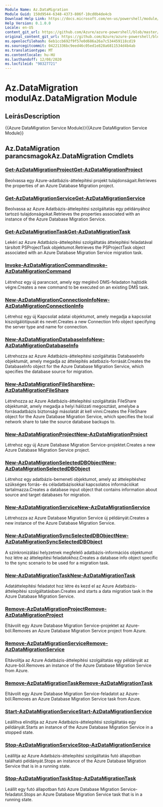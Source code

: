 ```yaml
---
Module Name: Az.DataMigration
Module Guid: 150d9544-6348-4373-806f-10cd0b4de4cb
Download Help Link: https://docs.microsoft.com/en-us/powershell/module/az.datamigration
Help Version: 0.1.0.0
Locale: en-US
content_git_url: https://github.com/Azure/azure-powershell/blob/master/src/DataMigration/DataMigration/help/Az.DataMigration.md
original_content_git_url: https://github.com/Azure/azure-powershell/blob/master/src/DataMigration/DataMigration/help/Az.DataMigration.md
ms.openlocfilehash: 6eb1ccb692f9f57e0d686a26a7c534459118cd19
ms.sourcegitcommit: 04221336bc9eed46c05ed1e828a6811534d4b4ab
ms.translationtype: MT
ms.contentlocale: hu-HU
ms.lasthandoff: 12/08/2020
ms.locfileid: "98327721"
---
```

# <span data-ttu-id="75c40-101">Az.DataMigration modul</span><span class="sxs-lookup"><span data-stu-id="75c40-101">Az.DataMigration Module</span></span>
## <span data-ttu-id="75c40-102">Leírás</span><span class="sxs-lookup"><span data-stu-id="75c40-102">Description</span></span>
<span data-ttu-id="75c40-103">{{Azure DataMigration Service Module}}</span><span class="sxs-lookup"><span data-stu-id="75c40-103">{{Azure DataMigration Service Module}}</span></span>

## <span data-ttu-id="75c40-104">Az.DataMigration parancsmagok</span><span class="sxs-lookup"><span data-stu-id="75c40-104">Az.DataMigration Cmdlets</span></span>
### [<span data-ttu-id="75c40-105">Get-AzDataMigrationProject</span><span class="sxs-lookup"><span data-stu-id="75c40-105">Get-AzDataMigrationProject</span></span>](Get-AzDataMigrationProject.md)
<span data-ttu-id="75c40-106">Beolvassa egy Azure-adatbázis-áttelepítési projekt tulajdonságait.</span><span class="sxs-lookup"><span data-stu-id="75c40-106">Retrieves the properties of an Azure Database Migration project.</span></span>

### [<span data-ttu-id="75c40-107">Get-AzDataMigrationService</span><span class="sxs-lookup"><span data-stu-id="75c40-107">Get-AzDataMigrationService</span></span>](Get-AzDataMigrationService.md)
<span data-ttu-id="75c40-108">Beolvassa az Azure Adatbázis-áttelepítési szolgáltatás egy példányához tartozó tulajdonságokat.</span><span class="sxs-lookup"><span data-stu-id="75c40-108">Retrieves the properties associated with an instance of the Azure Database Migration Service.</span></span> 

### [<span data-ttu-id="75c40-109">Get-AzDataMigrationTask</span><span class="sxs-lookup"><span data-stu-id="75c40-109">Get-AzDataMigrationTask</span></span>](Get-AzDataMigrationTask.md)
<span data-ttu-id="75c40-110">Lekéri az Azure Adatbázis-áttelepítési szolgáltatás áttelepítési feladatával társított PSProjectTask objektumot.</span><span class="sxs-lookup"><span data-stu-id="75c40-110">Retrieves the PSProjectTask object associated with an Azure Database Migration Service migration task.</span></span>

### [<span data-ttu-id="75c40-111">Invoke-AzDataMigrationCommand</span><span class="sxs-lookup"><span data-stu-id="75c40-111">Invoke-AzDataMigrationCommand</span></span>](Invoke-AzDataMigrationCommand.md)
<span data-ttu-id="75c40-112">Létrehoz egy új parancsot, amely egy meglévő DMS-feladaton hajtódik végre.</span><span class="sxs-lookup"><span data-stu-id="75c40-112">Creates a new command to be executed on an existing DMS task.</span></span>

### [<span data-ttu-id="75c40-113">New-AzDataMigrationConnectionInfo</span><span class="sxs-lookup"><span data-stu-id="75c40-113">New-AzDataMigrationConnectionInfo</span></span>](New-AzDataMigrationConnectionInfo.md)
<span data-ttu-id="75c40-114">Létrehoz egy új Kapcsolat adatai objektumot, amely megadja a kapcsolat kiszolgálótípusát és nevét.</span><span class="sxs-lookup"><span data-stu-id="75c40-114">Creates a new Connection Info object specifying the server type and name for connection.</span></span>

### [<span data-ttu-id="75c40-115">New-AzDataMigrationDatabaseInfo</span><span class="sxs-lookup"><span data-stu-id="75c40-115">New-AzDataMigrationDatabaseInfo</span></span>](New-AzDataMigrationDatabaseInfo.md)
<span data-ttu-id="75c40-116">Létrehozza az Azure Adatbázis-áttelepítési szolgáltatás DatabaseInfo objektumát, amely megadja az áttelepítés adatbázis-forrását.</span><span class="sxs-lookup"><span data-stu-id="75c40-116">Creates the DatabaseInfo object for the Azure Database Migration Service, which specifies the database source for migration.</span></span>

### [<span data-ttu-id="75c40-117">New-AzDataMigrationFileShare</span><span class="sxs-lookup"><span data-stu-id="75c40-117">New-AzDataMigrationFileShare</span></span>](New-AzDataMigrationFileShare.md)
<span data-ttu-id="75c40-118">Létrehozza az Azure Adatbázis-áttelepítési szolgáltatás FileShare objektumát, amely megadja a helyi hálózati megosztást, amelybe a forrásadatbázis biztonsági másolatát át kell vinni.</span><span class="sxs-lookup"><span data-stu-id="75c40-118">Creates the FileShare object for the Azure Database Migration Service, which specifies the local network share to take the source database backups to.</span></span>

### [<span data-ttu-id="75c40-119">New-AzDataMigrationProject</span><span class="sxs-lookup"><span data-stu-id="75c40-119">New-AzDataMigrationProject</span></span>](New-AzDataMigrationProject.md)
<span data-ttu-id="75c40-120">Létrehoz egy új Azure Database Migration Service-projektet.</span><span class="sxs-lookup"><span data-stu-id="75c40-120">Creates a new Azure Database Migration Service project.</span></span>

### [<span data-ttu-id="75c40-121">New-AzDataMigrationSelectedDBObject</span><span class="sxs-lookup"><span data-stu-id="75c40-121">New-AzDataMigrationSelectedDBObject</span></span>](New-AzDataMigrationSelectedDBObject.md)
<span data-ttu-id="75c40-122">Létrehoz egy adatbázis-bemeneti objektumot, amely az áttelepítéshez szükséges forrás- és céladatbázisokkal kapcsolatos információkat tartalmazza.</span><span class="sxs-lookup"><span data-stu-id="75c40-122">Creates a database input object that contains information about source and target databases for migration.</span></span>

### [<span data-ttu-id="75c40-123">New-AzDataMigrationService</span><span class="sxs-lookup"><span data-stu-id="75c40-123">New-AzDataMigrationService</span></span>](New-AzDataMigrationService.md)
<span data-ttu-id="75c40-124">Létrehozza az Azure Database Migration Service új példányát.</span><span class="sxs-lookup"><span data-stu-id="75c40-124">Creates a new instance of the Azure Database Migration Service.</span></span>

### [<span data-ttu-id="75c40-125">New-AzDataMigrationSyncSelectedDBObject</span><span class="sxs-lookup"><span data-stu-id="75c40-125">New-AzDataMigrationSyncSelectedDBObject</span></span>](New-AzDataMigrationSyncSelectedDBObject.md)
<span data-ttu-id="75c40-126">A szinkronizálási helyzetnek megfelelő adatbázis-információs objektumot hoz létre az áttelepítési feladatokhoz.</span><span class="sxs-lookup"><span data-stu-id="75c40-126">Creates a database info object specific to the sync scenario to be used for a migration task.</span></span>

### [<span data-ttu-id="75c40-127">New-AzDataMigrationTask</span><span class="sxs-lookup"><span data-stu-id="75c40-127">New-AzDataMigrationTask</span></span>](New-AzDataMigrationTask.md)
<span data-ttu-id="75c40-128">Adatáttelepítési feladatot hoz létre és kezd el az Azure Adatbázis-áttelepítési szolgáltatásban.</span><span class="sxs-lookup"><span data-stu-id="75c40-128">Creates and starts a data migration task in the Azure Database Migration Service.</span></span>

### [<span data-ttu-id="75c40-129">Remove-AzDataMigrationProject</span><span class="sxs-lookup"><span data-stu-id="75c40-129">Remove-AzDataMigrationProject</span></span>](Remove-AzDataMigrationProject.md)
<span data-ttu-id="75c40-130">Eltávolít egy Azure Database Migration Service-projektet az Azure-ból.</span><span class="sxs-lookup"><span data-stu-id="75c40-130">Removes an Azure Database Migration Service project from Azure.</span></span>

### [<span data-ttu-id="75c40-131">Remove-AzDataMigrationService</span><span class="sxs-lookup"><span data-stu-id="75c40-131">Remove-AzDataMigrationService</span></span>](Remove-AzDataMigrationService.md)
<span data-ttu-id="75c40-132">Eltávolítja az Azure Adatbázis-áttelepítési szolgáltatás egy példányát az Azure-ból.</span><span class="sxs-lookup"><span data-stu-id="75c40-132">Removes an instance of the Azure Database Migration Service from Azure.</span></span>

### [<span data-ttu-id="75c40-133">Remove-AzDataMigrationTask</span><span class="sxs-lookup"><span data-stu-id="75c40-133">Remove-AzDataMigrationTask</span></span>](Remove-AzDataMigrationTask.md)
<span data-ttu-id="75c40-134">Eltávolít egy Azure Database Migration Service-feladatot az Azure-ból.</span><span class="sxs-lookup"><span data-stu-id="75c40-134">Removes an Azure Database Migration Service task from Azure.</span></span>

### [<span data-ttu-id="75c40-135">Start-AzDataMigrationService</span><span class="sxs-lookup"><span data-stu-id="75c40-135">Start-AzDataMigrationService</span></span>](Start-AzDataMigrationService.md)
<span data-ttu-id="75c40-136">Leállítva elindítja az Azure Adatbázis-áttelepítési szolgáltatás egy példányát.</span><span class="sxs-lookup"><span data-stu-id="75c40-136">Starts an instance of the Azure Database Migration Service in a stopped state.</span></span> 

### [<span data-ttu-id="75c40-137">Stop-AzDataMigrationService</span><span class="sxs-lookup"><span data-stu-id="75c40-137">Stop-AzDataMigrationService</span></span>](Stop-AzDataMigrationService.md)
<span data-ttu-id="75c40-138">Leállítja az Azure Adatbázis-áttelepítési szolgáltatás futó állapotban található példányát.</span><span class="sxs-lookup"><span data-stu-id="75c40-138">Stops an instance of the Azure Database Migration Service that is in a running state.</span></span>

### [<span data-ttu-id="75c40-139">Stop-AzDataMigrationTask</span><span class="sxs-lookup"><span data-stu-id="75c40-139">Stop-AzDataMigrationTask</span></span>](Stop-AzDataMigrationTask.md)
<span data-ttu-id="75c40-140">Leállít egy futó állapotban futó Azure Database Migration Service-feladatot.</span><span class="sxs-lookup"><span data-stu-id="75c40-140">Stops an  Azure Database Migration Service task that is in a running state.</span></span>

